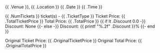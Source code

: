 {{ .Venue }}, {{ .Location }}
{{ .Date }} {{ .Time }}

{{ .NumTickets }} ticket(s) - {{ .TicketType }}
Ticket Price: {{ .TotalTicketPrice }}
Total Price: {{ .TotalPrice }}
{{ if lt .Discount 0.0 -}}
Discount: None
{{- else -}}
Discount: {{ printf "%.2f" .Discount }}%
{{- end }}

Original Ticket Price: {{ .OriginalTicketPrice }}
Original Total Price: {{ .OriginalTotalPrice }}
